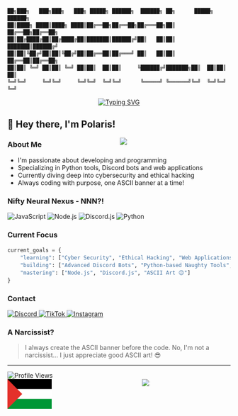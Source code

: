 ```ascii
██╗███╗   ███╗███╗   ███╗ █████╗ ██████╗  ██████╗ ██╗      █████╗ ██████╗ 
██║████╗ ████║████╗ ████║██╔══██╗██╔══██╗██╔═══██╗██║     ██╔══██╗██╔══██╗
██║██╔████╔██║██╔████╔██║███████║██████╔╝██║   ██║██║     ███████║██████╔╝
██║██║╚██╔╝██║██║╚██╔╝██║██╔══██║██╔═══╝ ██║   ██║██║     ██╔══██║██╔══██╗
██║██║ ╚═╝ ██║██║ ╚═╝ ██║██║  ██║██║     ╚██████╔╝███████╗██║  ██║██║  ██║
╚═╝╚═╝     ╚═╝╚═╝     ╚═╝╚═╝  ╚═╝╚═╝      ╚═════╝ ╚══════╝╚═╝  ╚═╝╚═╝  ╚═╝
```

<div align="center">
  
[![Typing SVG](https://readme-typing-svg.herokuapp.com?font=Fira+Code&pause=1000&color=F7F7F7&background=FF000000&center=true&vCenter=true&width=435&lines=Web+Developer;Python+Manipulator;Discord+Bot+Creator)](https://git.io/typing-svg)

</div>

## 👋 Hey there, I'm Polaris!

<img align="right" src="https://media.giphy.com/media/836HiJc7pgzy8iNXCn/giphy.gif" width="250" />

### About Me

- I'm passionate about developing and programming
- Specializing in Python tools, Discord bots and web applications
- Currently diving deep into cybersecurity and ethical hacking
- Always coding with purpose, one ASCII banner at a time!

### Nifty Neural Nexus - NNN?!

<p align="left">
  <img src="https://img.shields.io/badge/JavaScript-F7DF1E?style=for-the-badge&logo=javascript&logoColor=black" alt="JavaScript" />
  <img src="https://img.shields.io/badge/Node.js-339933?style=for-the-badge&logo=node.js&logoColor=white" alt="Node.js" />
  <img src="https://img.shields.io/badge/Discord.js-7289DA?style=for-the-badge&logo=discord&logoColor=white" alt="Discord.js" />
  <img src="https://img.shields.io/badge/Python-3776AB?style=for-the-badge&logo=python&logoColor=white" alt="Python" />
</p>

### Current Focus

```python
current_goals = {
    "learning": ["Cyber Security", "Ethical Hacking", "Web Applications"],
    "building": ["Advanced Discord Bots", "Python-based Naughty Tools", "Web Applications"],
    "mastering": ["Node.js", "Discord.js", "ASCII Art 😉"]
}
```

### Contact

<p align="left">
  <a href="https://discord.com/users/zsgd">
    <img src="https://img.shields.io/badge/Discord-@zsgd-7289DA?style=for-the-badge&logo=discord&logoColor=white" alt="Discord" />
  </a>
    <a href="https://tiktok.com/@bam7">
    <img src="https://img.shields.io/badge/TikTok-@bam7-000000?style=for-the-badge&logo=tiktok&logoColor=white" alt="TikTok" />
  </a>
  <a href="https://instagram.com/bam2">
    <img src="https://img.shields.io/badge/Instagram-@bam2-E4405F?style=for-the-badge&logo=instagram&logoColor=white" alt="Instagram" />
  </a>
</p>

### A Narcissist?

> I always create the ASCII banner before the code.
> No, I'm not a narcissist... I just appreciate good ASCII art! 😎

---

<div align="left">
  <img src="https://komarev.com/ghpvc/?username=immapolar&style=flat-square&color=blue" alt="Profile Views"/>
</div>

<img align="right" src="https://media.giphy.com/media/3oKIPnAiaMCws8nOsE/giphy.gif" width="200" />

<div align="left">
  <img src="flag.svg" width="100" alt="Palestine Flag"/>
</div>
